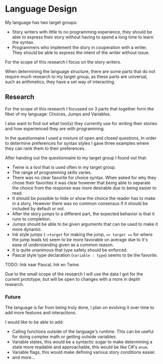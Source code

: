 # Language Design

My language has two target groups:
* Story writers with little to no programming experience, they should be able to express their story without having to spend a long time to learn the syntax.
* Programmers who implement the story in cooperation with a writer. They should be able to express the intent of the writer without issue.

For the scope of this research I focus on the story writers.

When determining the language structure, there are some parts that do not require much research to my target group, as these parts are universal, such as arithmetics, they have a set way of interacting.

## Research

For the scope of this research I focussed on 3 parts that together form the fiber of my language: Choices, Jumps and Variables.

I also want to find out what tool(s) they currently use for writing their stories and how experienced they are with programming.

In the questionnaire I used a mixture of open and closed questions, In order to determine preferences for syntax styles I gave three examples where they can rank them to their preferences.

After handing out the questionnaire to my target group I found out that:
* Twine is a tool that is used often in my target group.
* The range of programming skills varies.
* There was no clear favorite for choice syntax. When asked for why they chose their favorites it was clear however that being able to separate the choice from the response was more desirable due to being easier to read.
* It should be possible to hide or show the choice the reader has to make in a story, However there was no common consensus if it should be included by default or not.
* After the story jumps to a different part, the expected behavior is that it runs to completion.
* Jumps should be able to be given arguments that can be used to make it more dynamic.
* Ink style jumps (`->target` for making the jump, `== target ==` for where the jump leads to) seem to be more favorable on average due to it's ease of understanding given as a common reason.
* It is quite unanimous that type safety should be enforced.
* Pascal style type declaration (`variable : type`) seems to be the favorite.

TODO: link naar Pascal, Ink en Twine.

Due to the small scope of the research I will use the data I got for the current prototype, but will be open to changes with a more in depth research.

### Future

The language is far from being truly done, I plan on evolving it over time to add more features and interactions.

I would like to be able to add:
* Calling functions outside of the language's runtime. This can be useful for doing complex math or getting outside variables.
* Variable states, this would be a syntactic sugar to make determining a state more readable and approachable, this would be like C#'s `enum`.
* Variable flags, this would make defining various story conditions easier.
* and more...